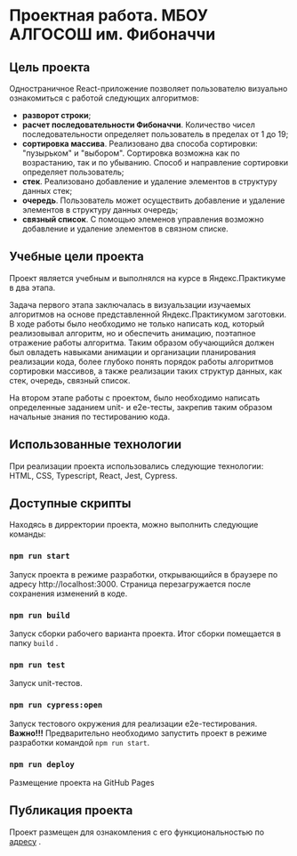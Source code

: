 # Проектная работа. МБОУ АЛГОСОШ им. Фибоначчи

## Цель проекта

Одностраничное React-приложение позволяет пользователю визуально ознакомиться с работой следующих алгоритмов:

- **разворот строки**;
- **расчет последовательности Фибоначчи**. Количество чисел последовательности определяет пользователь в пределах от 1 до 19;
- **сортировка массива**. Реализовано два способа сортировки: "пузырьком" и "выбором". Сортировка возможна как по возрастанию, так и по убыванию. Способ и направление сортировки определяет пользователь;
- **стек**. Реализовано добавление и удаление элементов в структуру данных стек;
- **очередь**. Пользователь может осуществить добавление и удаление элементов в структуру данных очередь;
- **связный список**. С помощью элеменов управления возможно добавление и удаление элементов в связном списке.

## Учебные цели проекта

Проект является учебным и выполнялся на курсе в Яндекс.Практикуме в два этапа.

Задача первого этапа заключалась в визуальзации изучаемых алгоритмов на основе представленной Яндекс.Практикумом заготовки. В ходе работы было необходимо не только
написать код, который реализовывал алгоритм, но и обеспечить анимацию, поэтапное отражение работы алгоритма. Таким образом обучающийся должен был овладеть навыками анимации и организации планирования реализации кода, более глубоко понять порядок работы алгоритмов сортировки массивов, а также реализации таких структур данных, как стек, очередь, связный список.

На втором этапе работы с проектом, было необходимо написать определенные заданием unit- и e2e-тесты, закрепив таким образом начальные знания по тестированию кода.

## Использованные технологии

При реализации проекта использовались следующие технологии:
HTML, CSS, Typescript, React, Jest, Cypress.

## Доступные скрипты

Находясь в дирректории проекта, можно выполнить следующие команды:

### `npm run start`

Запуск проекта в режиме разработки, открывающийся в браузере по адресу http://localhost:3000. Страница перезагружается после сохранения изменений в коде.

### `npm run build`

Запуск сборки рабочего варианта проекта. Итог сборки помещается в папку `build` .

### `npm run test`

Запуск unit-тестов.

### `npm run cypress:open`

Запуск тестового окружения для реализации e2e-тестирования.\
**Важно!!!** Предварительно необходимо запустить проект в режиме разработки командой `npm run start`.

### `npm run deploy`

Размещение проекта на GitHub Pages

## Публикация проекта

Проект размещен для ознакомления с его функциональностью по [адресу](https://bobrikau.github.io/algososh/) .
